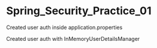 # Spring_Security_Practice_01

 Created user auth inside application.properties

 Created user auth with InMemoryUserDetailsManager
